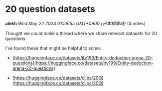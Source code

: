 # 20 question datasets

**alekh** *Wed May 22 2024 01:58:55 GMT+0900 (日本標準時)* (4 votes)

Thought we could make a thread where we share relevant datasets for 20 questions.

I've found these that might be helpful to some:

- [https://huggingface.co/datasets/jtv199/Entity-deduction-arena-20-questions](https://huggingface.co/datasets/jtv199/Entity-deduction-arena-20-questions)

- [https://huggingface.co/datasets/clips/20Q](https://huggingface.co/datasets/clips/20Q)



